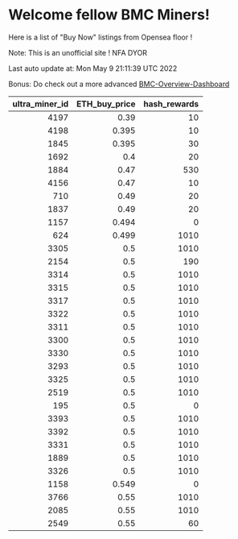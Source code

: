 # Welcome fellow BMC Miners!
Here is a list of "Buy Now" listings from Opensea floor !

Note: This is an unofficial site ! NFA DYOR

Last auto update at: Mon May  9 21:11:39 UTC 2022

Bonus: Do check out a more advanced [BMC-Overview-Dashboard](https://dune.com/defifunk/BMC-Overview-Dashboard)


|   ultra_miner_id |   ETH_buy_price |   hash_rewards |
|-----------------:|----------------:|---------------:|
|             4197 |           0.39  |             10 |
|             4198 |           0.395 |             10 |
|             1845 |           0.395 |             30 |
|             1692 |           0.4   |             20 |
|             1884 |           0.47  |            530 |
|             4156 |           0.47  |             10 |
|              710 |           0.49  |             20 |
|             1837 |           0.49  |             20 |
|             1157 |           0.494 |              0 |
|              624 |           0.499 |           1010 |
|             3305 |           0.5   |           1010 |
|             2154 |           0.5   |            190 |
|             3314 |           0.5   |           1010 |
|             3315 |           0.5   |           1010 |
|             3317 |           0.5   |           1010 |
|             3322 |           0.5   |           1010 |
|             3311 |           0.5   |           1010 |
|             3300 |           0.5   |           1010 |
|             3330 |           0.5   |           1010 |
|             3293 |           0.5   |           1010 |
|             3325 |           0.5   |           1010 |
|             2519 |           0.5   |           1010 |
|              195 |           0.5   |              0 |
|             3393 |           0.5   |           1010 |
|             3392 |           0.5   |           1010 |
|             3331 |           0.5   |           1010 |
|             1889 |           0.5   |           1010 |
|             3326 |           0.5   |           1010 |
|             1158 |           0.549 |              0 |
|             3766 |           0.55  |           1010 |
|             2085 |           0.55  |           1010 |
|             2549 |           0.55  |             60 |